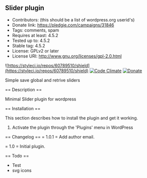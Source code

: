 Slider plugin
-----------

 - Contributors: (this should be a list of wordpress.org userid's)
 - Donate link: https://pledgie.com/campaigns/31846
 - Tags: comments, spam
 - Requires at least: 4.5.2
 - Tested up to: 4.5.2
 - Stable tag: 4.5.2
 - License: GPLv2 or later
 - License URI: http://www.gnu.org/licenses/gpl-2.0.html

![https://styleci.io/repos/60789510/shield](https://styleci.io/repos/60789510/shield)
[![Code Climate](https://codeclimate.com/github/yoanmarchal/slider-plugin/badges/gpa.svg)](https://codeclimate.com/github/yoanmarchal/slider-plugin)
[![Donate](https://img.shields.io/badge/Donate-PayPal-green.svg)](https://www.paypal.com/cgi-bin/webscr?cmd=_s-xclick&hosted_button_id=9CYUE3CVEAJ2Q)

Simple save global and retrive sliders

== Description ==

Minimal Slider plugin for wordpress

== Installation ==

This section describes how to install the plugin and get it working.

1. Activate the plugin through the 'Plugins' menu in WordPress



== Changelog ==
= 1.0.1 =
Add author email.

= 1.0 =
Initial plugin.

== Todo ==

* Test
* svg icons
